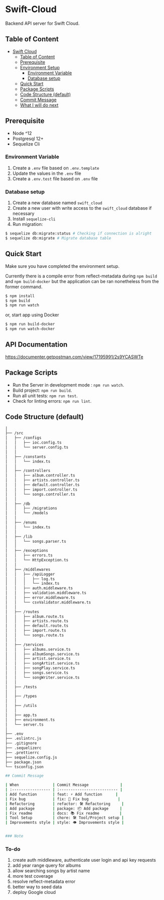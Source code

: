 # Swift-Cloud

Backend API server for Swift Cloud.

## Table of Content

- [Swift Cloud](#swift-cloud)
  - [Table of Content](#table-of-content)
  - [Prerequisite](#prerequisite)
  - [Environment Setup](#environment-setup)
    - [Environment Variable](#environment-variable)
    - [Database setup](#database-setup)
  - [Quick Start](#quick-start)
  - [Package Scripts](#package-scripts)
  - [Code Structure (default)](#code-structure-default)
  - [Commit Message](#commit-message)
  - [What I will do next](#to-do)

## Prerequisite

- Node ^12
- Postgresql 12+
- Sequelize Cli

### Environment Variable

1. Create a `.env` file based on `.env.template`
2. Update the values in the `.env` file
3. Create a `.env.test` file based on `.env` file

### Database setup

1. Create a new database named `swift_cloud`
2. Create a new user with write access to the `swift_cloud` database if necessary
3. Install `sequelize-cli`
4. Run migration:

```sh
$ sequelize db:migrate:status # Checking if connection is alright
$ sequelize db:migrate # Migrate database table
```

## Quick Start

Make sure you have completed the environment setup.

Currently there is a compile error from reflect-metadata during `npm build` and `npm build-docker` but the application can be ran nonetheless from the former command.

```sh
$ npm install
$ npm build
$ npm run watch
```

or, start app using Docker

```sh
$ npm run build-docker
$ npm run watch-docker
```

## API Documentation

https://documenter.getpostman.com/view/17195991/2s9YCASWTe

## Package Scripts

- Run the Server in development mode : `npm run watch`.
- Build project: `npm run build`.
- Run all unit tests: `npm run test`.
- Check for linting errors: `npm run lint`.

## Code Structure (default)

```bash
│
├── /src
│   ├── /configs
│   │   ├── ioc.config.ts
│   │   └── server.config.ts
│   │
│   ├── /constants
│   │   └── index.ts
│   │
│   ├── /controllers
│   │   ├── album.controller.ts
│   │   ├── artists.controller.ts
│   │   ├── default.controller.ts
│   │   ├── import.controller.ts
│   │   └── songs.controller.ts
│   │
│   ├── /db
│   │   ├── /migrations
│   │   └── /models
│   │
│   ├── /enums
│   │   └── index.ts
│   │
│   ├── /lib
│   │   └── songs.parser.ts
│   │
│   ├── /exceptions
│   │   ├── errors.ts
│   │   └── HttpException.ts
│   │
│   ├── /middlewares
│   │   ├── /apiLogger
│   │   │   ├── log.ts
│   │   │   └── index.ts
│   │   ├── auth.middleware.ts
│   │   ├── validation.middleware.ts
│   │   ├── error.middleware.ts
│   │   └── csvValidator.middleware.ts
│   │
│   ├── /routes
│   │   ├── album.route.ts
│   │   ├── artists.route.ts
│   │   ├── default.route.ts
│   │   ├── import.route.ts
│   │   └── songs.route.ts
│   │
│   ├── /services
│   │   ├── albums.service.ts
│   │   ├── albumSongs.service.ts
│   │   ├── artist.service.ts
│   │   ├── songArtist.service.ts
│   │   ├── songPlay.service.ts
│   │   ├── songs.service.ts
│   │   └── songWriter.service.ts
│   │
│   ├── /tests
│   │
│   ├── /types
│   │
│   ├── /utils
│   │
│   ├── app.ts
│   ├── environment.ts
│   └── server.ts
│
├── .env
├── .eslintrc.js
├── .gitignore
├── .sequelizerc
├── .prettierrc
├── sequelize.config.js
├── package.json
└── tsconfig.json

## Commit Message

| When               | Commit Message              |
| :----------------- | :-------------------------- |
| Add function       | feat: ⚡️ Add function      |
| Fix bug            | fix: 🐞 Fix bug             |
| Refactoring        | refactor: 🛠 Refactoring     |
| Add package        | package: 📦 Add package     |
| Fix readme         | docs: 📚 Fix readme         |
| Tool Setup         | chore: 🛠 Tool/Project setup |
| Improvements style | style: 👁 Improvements style |


### Note
```

### To-do

1. create auth middleware, authenticate user login and api key requests
2. add year range query for albums
3. allow searching songs by artist name
4. more test coverage
5. resolve reflect-metadata error
6. better way to seed data
7. deploy Google cloud
